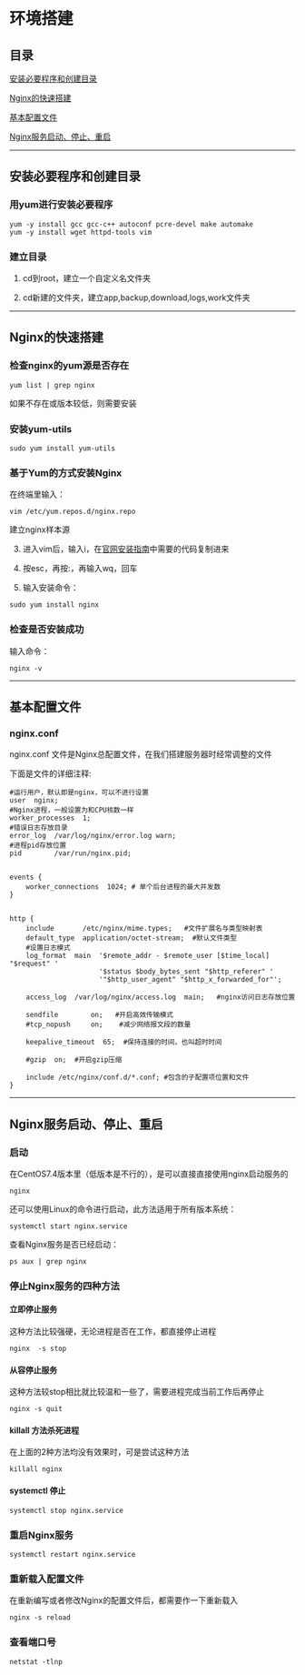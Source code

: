 # 环境搭建

## 目录

[安装必要程序和创建目录](#jump1)

[Nginx的快速搭建](#jump2)

[基本配置文件](#jump3)

[Nginx服务启动、停止、重启](#jump4)

---	

<span id="jump1"></span>

## 安装必要程序和创建目录

### 用yum进行安装必要程序

```shell
yum -y install gcc gcc-c++ autoconf pcre-devel make automake
yum -y install wget httpd-tools vim
```

### 建立目录

1. cd到root，建立一个自定义名文件夹

2. cd新建的文件夹，建立app,backup,download,logs,work文件夹

---

<span id="jump2"></span>

## Nginx的快速搭建

### 检查nginx的yum源是否存在

```shell
yum list | grep nginx
```

如果不存在或版本较低，则需要安装

### 安装yum-utils

```shell
sudo yum install yum-utils
```

### 基于Yum的方式安装Nginx

在终端里输入：

```shell
vim /etc/yum.repos.d/nginx.repo
```

建立nginx样本源

3. 进入vim后，输入i，在[官网安装指南](http://nginx.org/en/linux_packages.html)中需要的代码复制进来

4. 按esc，再按:，再输入wq，回车

5. 输入安装命令：

```shell
sudo yum install nginx
```

### 检查是否安装成功

输入命令：

```shell
nginx -v
```

---

<span id="jump3"></span>

## 基本配置文件

### nginx.conf

nginx.conf 文件是Nginx总配置文件，在我们搭建服务器时经常调整的文件

下面是文件的详细注释:

```shell
#运行用户，默认即是nginx，可以不进行设置
user  nginx;
#Nginx进程，一般设置为和CPU核数一样
worker_processes  1;   
#错误日志存放目录
error_log  /var/log/nginx/error.log warn;
#进程pid存放位置
pid        /var/run/nginx.pid;


events {
    worker_connections  1024; # 单个后台进程的最大并发数
}


http {
    include       /etc/nginx/mime.types;   #文件扩展名与类型映射表
    default_type  application/octet-stream;  #默认文件类型
    #设置日志模式
    log_format  main  '$remote_addr - $remote_user [$time_local] "$request" '
                      '$status $body_bytes_sent "$http_referer" '
                      '"$http_user_agent" "$http_x_forwarded_for"';

    access_log  /var/log/nginx/access.log  main;   #nginx访问日志存放位置

    sendfile        on;   #开启高效传输模式
    #tcp_nopush     on;    #减少网络报文段的数量

    keepalive_timeout  65;  #保持连接的时间，也叫超时时间

    #gzip  on;  #开启gzip压缩

    include /etc/nginx/conf.d/*.conf; #包含的子配置项位置和文件
}
```

---

<span id="jump4"></span>

## Nginx服务启动、停止、重启

### 启动

在CentOS7.4版本里（低版本是不行的），是可以直接直接使用nginx启动服务的

```shell
nginx
```

还可以使用Linux的命令进行启动，此方法适用于所有版本系统：

```shell
systemctl start nginx.service
```

查看Nginx服务是否已经启动：

```shell
ps aux | grep nginx
```

### 停止Nginx服务的四种方法

#### 立即停止服务

这种方法比较强硬，无论进程是否在工作，都直接停止进程

```shell
nginx  -s stop
```

#### 从容停止服务

这种方法较stop相比就比较温和一些了，需要进程完成当前工作后再停止

```shell
nginx -s quit
```

#### killall 方法杀死进程

在上面的2种方法均没有效果时，可是尝试这种方法

```shell
killall nginx
```

#### systemctl 停止

```shell
systemctl stop nginx.service
```

### 重启Nginx服务

```shell
systemctl restart nginx.service
```

### 重新载入配置文件

在重新编写或者修改Nginx的配置文件后，都需要作一下重新载入

```shell
nginx -s reload
```

### 查看端口号

```shell
netstat -tlnp
```
